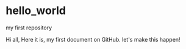# hello_world
my first repository

Hi all, 
Here it is, my first document on GitHub. let's make this happen! 

